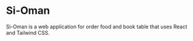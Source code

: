 # Si-Oman

Si-Oman is a web application for order food and book table that uses React and Tailwind CSS.